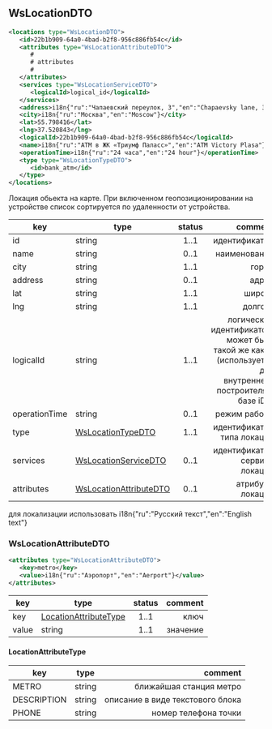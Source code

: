 ## WsLocationDTO

```xml
<locations type="WsLocationDTO">
   <id>22b1b909-64a0-4bad-b2f8-956c886fb54c</id>
   <attributes type="WsLocationAttributeDTO">
      #
      # attributes
      #
   </attributes>
   <services type="WsLocationServiceDTO">
      <logicalId>logical_id</logicalId>
   </services>
   <address>i18n{"ru":"Чапаевский переулок, 3","en":"Chapaevsky lane, 3"}</address>
   <city>i18n{"ru":"Москва","en":"Moscow"}</city>
   <lat>55.798416</lat>
   <lng>37.520843</lng>
   <logicalId>22b1b909-64a0-4bad-b2f8-956c886fb54c</logicalId>
   <name>i18n{"ru":"АТМ в ЖК «Триумф Паласс»","en":"ATM Victory Plasa"}</name>
   <operationTime>i18n{"ru":"24 часа","en":"24 hour"}</operationTime>
   <type type="WsLocationTypeDTO">
      <id>bank_atm</id>
   </type>
</locations>
```

Локация обьекта на карте. При включенном геопозиционировании на устройстве список сортируется по удаленности от устройства.

key | type | status | comment
--- | ---- | :----: | ---:
id | string | 1..1 | идентификатор
name | string | 0..1 | наименование
city | string | 1..1 | город
address | string | 0..1 | адрес
lat | string | 1..1 | широта
lng | string | 1..1 | долгота
logicalId | string | 1..1 | логический идентификатор, может быть такой же как id (используется для внутреннего построителя в базе iDa)
operationTime | string | 0..1 | режим работы
type | [WsLocationTypeDTO](#wslocationtypedto) | 1..1 | идентификатор типа локации
services | [WsLocationServiceDTO](#wslocationservicedto) | 0..1 | идентификатор сервиса локации
attributes | [WsLocationAttributeDTO](#wslocationattributedto) | 0..1 | атрибуты локации

<aside class="notice">для локализации использовать i18n{"ru":"Русский текст","en":"English text"}</aside>

### WsLocationAttributeDTO

```xml
<attributes type="WsLocationAttributeDTO">
   <key>metro</key>
   <value>i18n{"ru":"Аэропорт","en":"Aerport"}</value>
</attributes>
```

key | type | status | comment
--- | ---- | :----: | ---:
key | [LocationAttributeType](#locationattributetype) | 1..1 | ключ
value | string | 1..1 | значение

#### LocationAttributeType

key | type | comment
--- | ---- | ---:
METRO | string | ближайшая станция метро
DESCRIPTION | string | описание в виде текстового блока
PHONE | string | номер телефона точки
